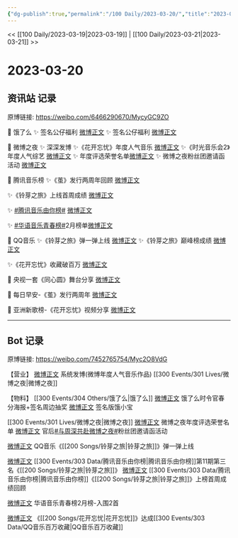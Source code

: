 ```yaml
---
{"dg-publish":true,"permalink":"/100 Daily/2023-03-20/","title":"2023-03-20","created":"2023-03-21T17:49:33.000+08:00","updated":"2023-04-11T14:46:31.000+08:00"}
---
```



<< [[100 Daily/2023-03-19\|2023-03-19]] | [[100 Daily/2023-03-21\|2023-03-21]] >>

# 2023-03-20

## 资讯站 记录

原博链接: https://weibo.com/6466290670/MycyGC9ZO

🌟 饿了么
✨ 签名公仔福利 [微博正文](https://weibo.com/6466290670/4881309774909722)
✨ 签名公仔福利 [微博正文](https://weibo.com/6466290670/4881314958543177)

🌟 微博之夜
✨ 深深发博
✨《花开忘忧》年度人气音乐 [微博正文](https://weibo.com/6466290670/4881339051148978)
✨《时光音乐会2》年度人气综艺 [微博正文](https://weibo.com/6466290670/4881339302811168)
✨ 年度评选荣誉名单[微博正文](https://weibo.com/6466290670/4881326279233744)
✨ 微博之夜粉丝团邀请函活动 [微博正文](https://weibo.com/6466290670/4881344007509708)

🌟 腾讯音乐榜
✨《茧》发行两周年回顾 [微博正文](https://weibo.com/6466290670/4881394566696570)

✨《铃芽之旅》上线首周成绩 [微博正文](https://weibo.com/6466290670/4881453017729024)

✨ [#腾讯音乐由你榜#](https://s.weibo.com/weibo?q=%23%E8%85%BE%E8%AE%AF%E9%9F%B3%E4%B9%90%E7%94%B1%E4%BD%A0%E6%A6%9C%23) [微博正文](https://weibo.com/6466290670/4881341407297858)

✨ [#华语音乐青春榜#](https://s.weibo.com/weibo?q=%23%E5%8D%8E%E8%AF%AD%E9%9F%B3%E4%B9%90%E9%9D%92%E6%98%A5%E6%A6%9C%23)2月榜单[微博正文](https://weibo.com/6466290670/4881395068964449)

🌟 QQ音乐
✨《铃芽之旅》弹一弹上线 [微博正文](https://weibo.com/6466290670/4881341650308020)
✨《铃芽之旅》巅峰榜成绩 [微博正文](https://weibo.com/6466290670/4881414207573435)

✨《花开忘忧》收藏破百万 [微博正文](https://weibo.com/6466290670/4881431363325657)

🌟 央视一套《同心圆》舞台分享 [微博正文](https://weibo.com/6466290670/4881499390222937)

🌟 每日早安-《茧》发行两周年 [微博正文](https://weibo.com/6466290670/4881278820418801)

🌟 亚洲新歌榜-《花开忘忧》视频分享 [微博正文](https://weibo.com/6466290670/4881413990257186)

---
## Bot 记录

原博链接: https://weibo.com/7452765754/Myc2O8VdG

【营业】
[微博正文](https://weibo.com/1736988591/4881336039640029) 系统发博(微博年度人气音乐作品) [[300 Events/301 Lives/微博之夜\|微博之夜]]

【物料】
[[300 Events/304 Others/饿了么\|饿了么]]
[微博正文](https://weibo.com/7756461320/4881305151472124) 饿了么时令官春分海报+签名周边抽奖
[微博正文](https://weibo.com/5117812753/4881314588659595) 签名版饿小宝

[[300 Events/301 Lives/微博之夜\|微博之夜]]
[微博正文](https://weibo.com/1677969704/4881320247822760) 微博之夜年度评选荣誉名单
[微博正文](https://weibo.com/5248300719/4881340468035636) 官后[#与周深共赴微博之夜#](https://s.weibo.com/weibo?q=%23%E4%B8%8E%E5%91%A8%E6%B7%B1%E5%85%B1%E8%B5%B4%E5%BE%AE%E5%8D%9A%E4%B9%8B%E5%A4%9C%23)粉丝团邀请函活动

[微博正文](https://weibo.com/2169129705/4881336613735268) QQ音乐《[[200 Songs/铃芽之旅\|铃芽之旅]]》弹一弹上线

[微博正文](https://weibo.com/6733257358/4881339147357660) [[300 Events/303 Data/腾讯音乐由你榜\|腾讯音乐由你榜]]第11期第三名《[[200 Songs/铃芽之旅\|铃芽之旅]]》
[微博正文](https://weibo.com/6733257358/4881447523715326) [[300 Events/303 Data/腾讯音乐由你榜\|腾讯音乐由你榜]]《[[200 Songs/铃芽之旅\|铃芽之旅]]》上榜首周成绩回顾

[微博正文](https://weibo.com/6573096128/4881385971780282) 华语音乐青春榜2月榜-入围2首

[微博正文](https://weibo.com/2169129705/4881415881359877) 《[[200 Songs/花开忘忧\|花开忘忧]]》达成[[300 Events/303 Data/QQ音乐百万收藏\|QQ音乐百万收藏]]
